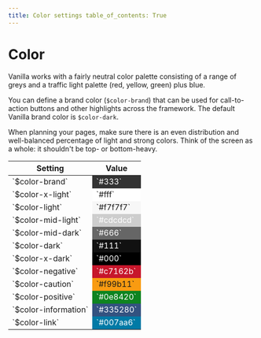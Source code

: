 ```yaml
---
title: Color settings table_of_contents: True
---
```


# Color

Vanilla works with a fairly neutral color palette consisting of a range of greys and a traffic light palette (red, yellow, green) plus blue.

You can define a brand color (`$color-brand`) that can be used for call-to-action buttons and other highlights across the framework. The default Vanilla brand color is `$color-dark`.

When planning your pages, make sure there is an even distribution and well-balanced percentage of light and strong colors. Think of the screen as a whole: it shouldn't be top- or bottom-heavy.

<div>
<table>
<thead>
<tr>
<th>Setting</th>
<th>Value</th>
</tr>
</thead>
<tbody>
<tr>
<td>`$color-brand`</td>
<td style="background-color: #333; color: #fff;">`#333`</td>
</tr>
<tr>
<td>`$color-x-light`</td>
<td style="background-color: #fff;">`#fff`</td>
</tr>
<tr>
<td>`$color-light`</td>
<td style="background-color: #f7f7f7;">`#f7f7f7`</td>
</tr>
<tr>
<td>`$color-mid-light`</td>
<td style="background-color: #cdcdcd; color: #fff;">`#cdcdcd`</td>
</tr>
<tr>
<td>`$color-mid-dark`</td>
<td style="background-color: #666; color: #fff;">`#666`</td>
</tr>
<tr>
<td>`$color-dark`</td>
<td style="background-color: #111; color: #fff;">`#111`</td>
</tr>
<tr>
<td>`$color-x-dark`</td>
<td style="background-color: #000; color: #fff;">`#000`</td>
</tr>
<tr>
<td>`$color-negative`</td>
<td style="background-color: #c7162b; color: #fff;">`#c7162b`</td>
</tr>
<tr>
<td>`$color-caution`</td>
<td style="background-color: #f99b11;">`#f99b11`</td>
</tr>
<tr>
<td>`$color-positive`</td>
<td style="background-color: #0e8420; color: #fff;">`#0e8420`</td>
</tr>
<tr>
<td>`$color-information`</td>
<td style="background-color: #335280; color: #fff;">`#335280`</td>
</tr>
<tr>
<td>`$color-link`</td>
<td style="background-color: #007aa6; color: #fff;">`#007aa6`</td>
</tr>
</tbody>
</table>

</div>
